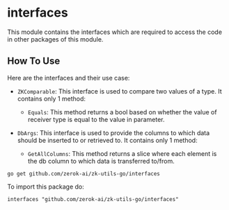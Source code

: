 
# interfaces

This module contains the interfaces which are required to access the code in other packages of this module.


## How To Use

Here are the interfaces and their use case:

- ```ZKComparable```: This interface is used to compare two values of a type. It contains only 1 method:
    - ```Equals```: This method returns a bool based on whether the value of receiver type is equal to the value in parameter.


- ```DbArgs```: This interface is used to provide the columns to which data should be inserted to or retrieved to. It contains only 1 method:
    - ```GetAllColumns```: This method returns a slice where each element is the db column to which data is transferred to/from.
```
go get github.com/zerok-ai/zk-utils-go/interfaces
```

To import this package do:
```
interfaces "github.com/zerok-ai/zk-utils-go/interfaces"
```



    